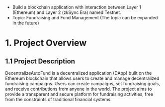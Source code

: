 - Build a blockchain application with interaction between Layer 1 (Ethereum) and Layer 2 (zkSync Era) named Testnet.
- Topic: Fundraising and Fund Management (The topic can be expanded in the future)

# 1. Project Overview

## 1.1 Project Description

DecentralizeAutoFund is a decentralized application (DApp) built on the Ethereum blockchain that allows users to create and manage decentralized fundraising campaigns. Users can create campaigns, set fundraising goals, and receive contributions from anyone in the world. The project aims to provide a transparent and secure platform for fundraising activities, free from the constraints of traditional financial systems.